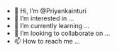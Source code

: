 - 👋 Hi, I’m @Priyankainturi
- 👀 I’m interested in ...
- 🌱 I’m currently learning ...
- 💞️ I’m looking to collaborate on ...
- 📫 How to reach me ...

<!---
Priyankainturi/Priyankainturi is a ✨ special ✨ repository because its `README.md` (this file) appears on your GitHub profile.
You can click the Preview link to take a look at your changes.
--->
